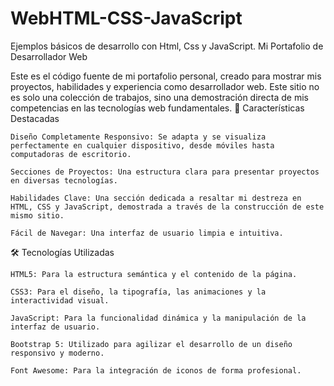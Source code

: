 # WebHTML-CSS-JavaScript
Ejemplos básicos de desarrollo con Html, Css y JavaScript.
Mi Portafolio de Desarrollador Web

Este es el código fuente de mi portafolio personal, creado para mostrar mis proyectos, habilidades y experiencia como desarrollador web. Este sitio no es solo una colección de trabajos, sino una demostración directa de mis competencias en las tecnologías web fundamentales.
🌟 Características Destacadas

    Diseño Completamente Responsivo: Se adapta y se visualiza perfectamente en cualquier dispositivo, desde móviles hasta computadoras de escritorio.

    Secciones de Proyectos: Una estructura clara para presentar proyectos en diversas tecnologías.

    Habilidades Clave: Una sección dedicada a resaltar mi destreza en HTML, CSS y JavaScript, demostrada a través de la construcción de este mismo sitio.

    Fácil de Navegar: Una interfaz de usuario limpia e intuitiva.

🛠️ Tecnologías Utilizadas

    HTML5: Para la estructura semántica y el contenido de la página.

    CSS3: Para el diseño, la tipografía, las animaciones y la interactividad visual.

    JavaScript: Para la funcionalidad dinámica y la manipulación de la interfaz de usuario.

    Bootstrap 5: Utilizado para agilizar el desarrollo de un diseño responsivo y moderno.

    Font Awesome: Para la integración de iconos de forma profesional.
    
